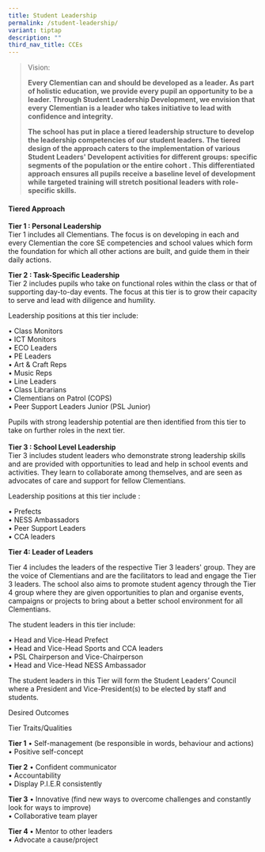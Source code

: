 ```yaml
---
title: Student Leadership
permalink: /student-leadership/
variant: tiptap
description: ""
third_nav_title: CCEs
---
```

<blockquote>
<p>Vision:</p>
<p><strong>Every Clementian can and should be developed as a leader. As part of holistic education, we provide every pupil an opportunity to be a leader. Through Student Leadership Development, we envision that every Clementian is a leader who takes initiative to lead with confidence and integrity.</strong>
</p>
<p><strong>The school has put in place a tiered leadership structure to develop the leadership competencies of our student leaders. The tiered design of the approach caters to the implementation of various Student Leaders' Developent activities for different groups: specific segments of the population or the entire cohort . This differentiated approach ensures all pupils receive a baseline level of development while targeted training will stretch positional leaders with role-specific skills.</strong>
</p>
</blockquote>
<h4>Tiered Approach</h4>
<p><strong>Tier 1 : Personal Leadership </strong>
<br>Tier 1 includes all Clementians. The focus is on developing in each and
every Clementian the core SE competencies and school values which form
the foundation for which all other actions are built, and guide them in
their daily actions.</p>
<p><strong>Tier 2 : Task-Specific Leadership </strong>
<br>Tier 2 includes pupils who take on functional roles within the class or
that of supporting day-to-day events. The focus at this tier is to grow
their capacity to serve and lead with diligence and humility.</p>
<p>Leadership positions at this tier include:</p>
<p>• Class Monitors
<br>• ICT Monitors
<br>• ECO Leaders
<br>• PE Leaders
<br>• Art &amp; Craft Reps
<br>• Music Reps
<br>• Line Leaders
<br>• Class Librarians
<br>• Clementians on Patrol (COPS)
<br>• Peer Support Leaders Junior (PSL Junior)</p>
<p>Pupils with strong leadership potential are then identified from this
tier to take on further roles in the next tier.
<br>
<br><strong>Tier 3 : School Level Leadership</strong>
<br>Tier 3 includes student leaders who demonstrate strong leadership skills
and are provided with opportunities to lead and help in school events and
activities. They learn to collaborate among themselves, and are seen as
advocates of care and support for fellow Clementians.</p>
<p>Leadership positions at this tier include :</p>
<p>• Prefects
<br>• NESS Ambassadors
<br>• Peer Support Leaders
<br>• CCA leaders</p>
<p> <strong>Tier 4: Leader of Leaders</strong>
</p>
<p>Tier 4 includes the leaders of the respective Tier 3 leaders' group. They
are the voice of Clementians and are the facilitators to lead and engage
the Tier 3 leaders. The school also aims to promote student agency through
the Tier 4 group where they are given opportunities to plan and organise
events, campaigns or projects to bring about a better school environment
for all Clementians.</p>
<p>The student leaders in this tier include:</p>
<p>• Head and Vice-Head Prefect
<br>• Head and Vice-Head Sports and CCA leaders
<br>• PSL Chairperson and Vice-Chairperson
<br>• Head and Vice-Head NESS Ambassador</p>
<p>The student leaders in this Tier will form the Student Leaders’ Council
where a President and Vice-President(s) to be elected by staff and students.</p>
<p>Desired Outcomes</p>
<p>Tier Traits/Qualities</p>
<p><strong>Tier 1</strong>	• Self-management (be responsible in words, behaviour
and actions)
<br>• Positive self-concept</p>
<p> <strong>Tier 2</strong>	• Confident communicator
<br>• Accountability
<br>• Display P.I.E.R consistently</p>
<p> <strong>Tier 3</strong>	• Innovative (find new ways to overcome challenges
and constantly look for ways to improve)
<br>• Collaborative team player</p>
<p> <strong>Tier 4	</strong> • Mentor to other leaders
<br>• Advocate a cause/project</p>